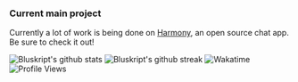 ### Current main project

Currently a lot of work is being done on [Harmony](https://github.com/harmony-development/legato), an open source chat app. Be sure to check it out!

![Bluskript's github stats](https://github-readme-stats.vercel.app/api?username=bluskript&show_icons=true&theme=ayu-mirage&hide_border=true)
![Bluskript's github streak](https://github-readme-streak-stats.herokuapp.com/?theme=dark&user=Bluskript&hide_border=true)
![Wakatime](https://github-readme-stats.vercel.app/api/wakatime?username=Blusk&v=2)
![Profile Views](https://komarev.com/ghpvc/?username=Bluskript&style=flat-square)
